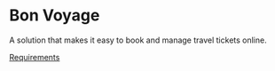 # Bon Voyage
A solution that makes it easy to book and manage travel tickets online.

[Requirements](docs/Requirements.md)
